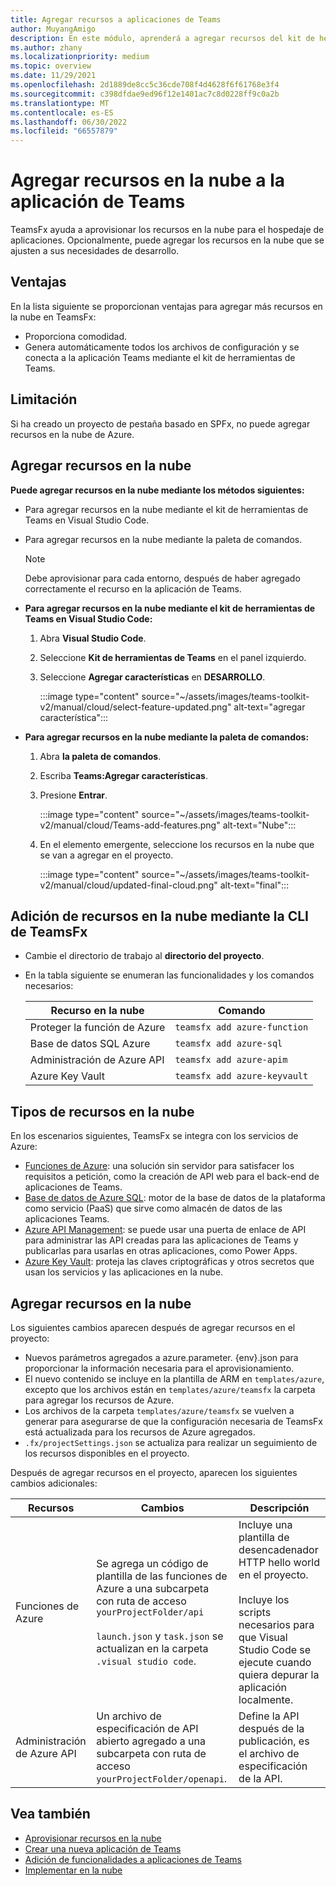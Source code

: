 ```yaml
---
title: Agregar recursos a aplicaciones de Teams
author: MuyangAmigo
description: En este módulo, aprenderá a agregar recursos del kit de herramientas de Teams, ventajas, limitaciones y funcionalidades.
ms.author: zhany
ms.localizationpriority: medium
ms.topic: overview
ms.date: 11/29/2021
ms.openlocfilehash: 2d1889de8cc5c36cde708f4d4628f6f61768e3f4
ms.sourcegitcommit: c398dfdae9ed96f12e1401ac7c8d0228ff9c0a2b
ms.translationtype: MT
ms.contentlocale: es-ES
ms.lasthandoff: 06/30/2022
ms.locfileid: "66557879"
---
```

# <a name="add-cloud-resources-to-teams-app"></a>Agregar recursos en la nube a la aplicación de Teams

TeamsFx ayuda a aprovisionar los recursos en la nube para el hospedaje de aplicaciones. Opcionalmente, puede agregar los recursos en la nube que se ajusten a sus necesidades de desarrollo.

## <a name="advantages"></a>Ventajas

En la lista siguiente se proporcionan ventajas para agregar más recursos en la nube en TeamsFx:

* Proporciona comodidad.
* Genera automáticamente todos los archivos de configuración y se conecta a la aplicación Teams mediante el kit de herramientas de Teams.

## <a name="limitation"></a>Limitación

Si ha creado un proyecto de pestaña basado en SPFx, no puede agregar recursos en la nube de Azure.

## <a name="add-cloud-resources"></a>Agregar recursos en la nube

**Puede agregar recursos en la nube mediante los métodos siguientes:**

* Para agregar recursos en la nube mediante el kit de herramientas de Teams en Visual Studio Code.
* Para agregar recursos en la nube mediante la paleta de comandos.

  > [!NOTE]
  > Debe aprovisionar para cada entorno, después de haber agregado correctamente el recurso en la aplicación de Teams.
  
* **Para agregar recursos en la nube mediante el kit de herramientas de Teams en Visual Studio Code:**

   1. Abra **Visual Studio Code**.
   1. Seleccione **Kit de herramientas de Teams** en el panel izquierdo.
   1. Seleccione **Agregar características** en **DESARROLLO**.

        :::image type="content" source="~/assets/images/teams-toolkit-v2/manual/cloud/select-feature-updated.png" alt-text="agregar característica":::

* **Para agregar recursos en la nube mediante la paleta de comandos:**

   1. Abra **la paleta de comandos**.
   1. Escriba **Teams:Agregar características**.
   1. Presione **Entrar**.

        :::image type="content" source="~/assets/images/teams-toolkit-v2/manual/cloud/Teams-add-features.png" alt-text="Nube":::

   1. En el elemento emergente, seleccione los recursos en la nube que se van a agregar en el proyecto.

        :::image type="content" source="~/assets/images/teams-toolkit-v2/manual/cloud/updated-final-cloud.png" alt-text="final":::

## <a name="add-cloud-resources-using-teamsfx-cli"></a>Adición de recursos en la nube mediante la CLI de TeamsFx

* Cambie el directorio de trabajo al **directorio del proyecto**.
* En la tabla siguiente se enumeran las funcionalidades y los comandos necesarios:

  |Recurso en la nube|Comando|
  |---------------|----------|
  | Proteger la función de Azure|`teamsfx add azure-function`|
  | Base de datos SQL Azure|`teamsfx add azure-sql`|
  | Administración de Azure API|`teamsfx add azure-apim`|
  | Azure Key Vault|`teamsfx add azure-keyvault`|

## <a name="types-of-cloud-resources"></a>Tipos de recursos en la nube

En los escenarios siguientes, TeamsFx se integra con los servicios de Azure:

* [Funciones de Azure](/azure/azure-functions/functions-overview): una solución sin servidor para satisfacer los requisitos a petición, como la creación de API web para el back-end de aplicaciones de Teams.
* [Base de datos de Azure SQL](/azure/azure-sql/database/sql-database-paas-overview): motor de la base de datos de la plataforma como servicio (PaaS) que sirve como almacén de datos de las aplicaciones Teams.
* [Azure API Management](deploy.md): se puede usar una puerta de enlace de API para administrar las API creadas para las aplicaciones de Teams y publicarlas para usarlas en otras aplicaciones, como Power Apps.
* [Azure Key Vault](/azure/key-vault/general/overview): proteja las claves criptográficas y otros secretos que usan los servicios y las aplicaciones en la nube.

## <a name="add-cloud-resources"></a>Agregar recursos en la nube

Los siguientes cambios aparecen después de agregar recursos en el proyecto:

* Nuevos parámetros agregados a azure.parameter. {env}.json para proporcionar la información necesaria para el aprovisionamiento.
* El nuevo contenido se incluye en la plantilla de ARM en `templates/azure`, excepto que los archivos están en `templates/azure/teamsfx` la carpeta para agregar los recursos de Azure.
* Los archivos de la carpeta `templates/azure/teamsfx` se vuelven a generar para asegurarse de que la configuración necesaria de TeamsFx está actualizada para los recursos de Azure agregados.
* `.fx/projectSettings.json` se actualiza para realizar un seguimiento de los recursos disponibles en el proyecto.

Después de agregar recursos en el proyecto, aparecen los siguientes cambios adicionales:

|Recursos|Cambios|Descripción|
|---------------|---------------|-----------------------------|
|Funciones de Azure|Se agrega un código de plantilla de las funciones de Azure a una subcarpeta con ruta de acceso `yourProjectFolder/api`</br></br>`launch.json` y `task.json` se actualizan en la carpeta `.visual studio code`.| Incluye una plantilla de desencadenador HTTP hello world en el proyecto.</br></br> Incluye los scripts necesarios para que Visual Studio Code se ejecute cuando quiera depurar la aplicación localmente.|
|Administración de Azure API|Un archivo de especificación de API abierto agregado a una subcarpeta con ruta de acceso `yourProjectFolder/openapi`.|Define la API después de la publicación, es el archivo de especificación de la API.|

## <a name="see-also"></a>Vea también

* [Aprovisionar recursos en la nube](provision.md)
* [Crear una nueva aplicación de Teams](create-new-project.md)
* [Adición de funcionalidades a aplicaciones de Teams](add-capability.md)
* [Implementar en la nube](deploy.md)
